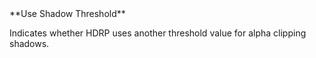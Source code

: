 <tr>
<td>**Use Shadow Threshold**</td>
<td>

Indicates whether HDRP uses another threshold value for alpha clipping shadows.

</td>
</tr>